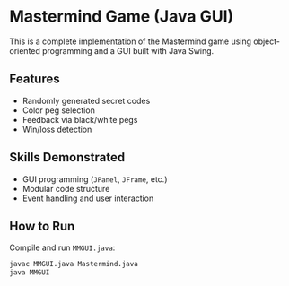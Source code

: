 # Mastermind Game (Java GUI)

This is a complete implementation of the Mastermind game using object-oriented programming and a GUI built with Java Swing.

## Features
- Randomly generated secret codes
- Color peg selection
- Feedback via black/white pegs
- Win/loss detection

## Skills Demonstrated
- GUI programming (`JPanel`, `JFrame`, etc.)
- Modular code structure
- Event handling and user interaction

## How to Run
Compile and run `MMGUI.java`:

```bash
javac MMGUI.java Mastermind.java
java MMGUI
```
